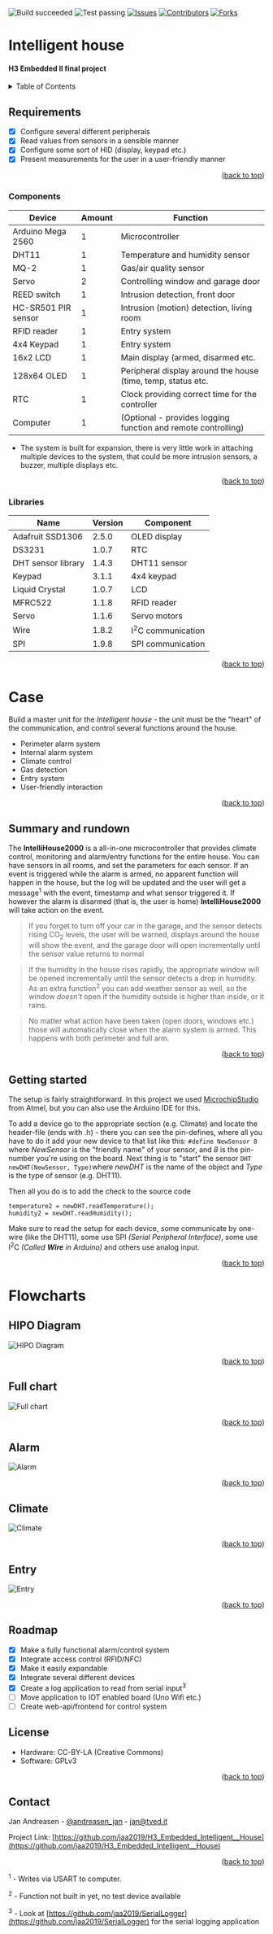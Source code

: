 ![Build succeeded][build-shield]
![Test passing][test-shield]
[![Issues][issues-shield]][issues-url]
[![Contributors][contributors-shield]][contributors-url]
[![Forks][forks-shield]][forks-url]

# Intelligent house
#### H3 Embedded II final project
<!-- TABLE OF CONTENTS -->
<details>
  <summary>Table of Contents</summary>
  <ol>
    <li>
      <a href="#requirements">Requirements</a>
      <ul>
        <li><a href="#components">Components</a></li>
	    <li><a href="#libraries">Libraries</a></li>
      </ul>
    </li>
    <li>
      <a href="#case">Case</a>
      <ul>
        <li><a href="#summary-and-rundown">Summary/rundown</a></li>
        <li><a href="#getting-started">Getting started</a></li>
      </ul>
    </li>
    <li><a href="#flowcharts">Flowcharts</a></li>
       <ul>
        <li><a href="#hipo-diagram">HIPO Diagram</a></li>
        <li><a href="#full-chart">Full chart</a></li>
        <li><a href="#alarm">Alarm</a></li>
        <li><a href="#climate">Climate</a></li>
        <li><a href="#entry">Entry</a></li>
      </ul>
    <li><a href="#roadmap">Roadmap</a></li>
    <li><a href="#license">License</a></li>
    <li><a href="#contact">Contact</a></li>
  </ol>
</details>

## Requirements
- [x] Configure several different peripherals
- [x] Read values from sensors in a sensible manner
- [x] Configure some sort of HID (display, keypad etc.)
- [x] Present measurements for the user in a user-friendly manner
<p align="right">(<a href="#top">back to top</a>)</p>

### Components
| Device | Amount | Function |
|-|-|-|
| Arduino Mega 2560 | 1 | Microcontroller |
| DHT11 | 1 | Temperature and humidity sensor |
| MQ-2 | 1 | Gas/air quality sensor |
| Servo | 2 | Controlling window and garage door |
| REED switch | 1 | Intrusion detection, front door |
| HC-SR501 PIR sensor | 1 | Intrusion (motion) detection, living room |
| RFID reader | 1 | Entry system |
| 4x4 Keypad | 1 | Entry system |
| 16x2 LCD | 1 | Main display (armed, disarmed etc. |
| 128x64 OLED | 1 | Peripheral display around the house (time, temp, status etc.|
| RTC | 1 | Clock providing correct time for the controller |
| Computer | 1 | (Optional - provides logging function and remote controlling)
* The system is built for expansion, there is very little work in attaching multiple devices to the system, that could be more intrusion sensors, a buzzer, multiple displays etc.
<p align="right">(<a href="#top">back to top</a>)</p>

### Libraries
| Name | Version | Component |
|-|-|-|
| Adafruit SSD1306 | 2.5.0 | OLED display
| DS3231 |1.0.7 | RTC
| DHT sensor library | 1.4.3 | DHT11 sensor
| Keypad |3.1.1 | 4x4 keypad
| Liquid Crystal | 1.0.7 | LCD
| MFRC522 | 1.1.8 | RFID reader
| Servo |1.1.6 | Servo motors
| Wire | 1.8.2 | I<sup>2</sup>C communication
| SPI | 1.9.8 | SPI communication       
<p align="right">(<a href="#top">back to top</a>)</p>

# Case
Build a master unit for the *Intelligent house* - the unit must be the "heart" of the communication, and control several functions around the house. 
* Perimeter alarm system
* Internal alarm system
* Climate control
* Gas detection
* Entry system
* User-friendly interaction
<p align="right">(<a href="#top">back to top</a>)</p>

##  Summary and rundown
The **IntelliHouse2000** is a all-in-one microcontroller that provides climate control, monitoring and alarm/entry functions for the entire house. You can have sensors in all rooms, and set the parameters for each sensor. 
If an event is triggered while the alarm is armed, no apparent function will happen in the house, but the log will be updated and the user will get a message<sup>1</sup> with the event, timestamp and what sensor triggered it. If however the alarm is disarmed (that is, the user is home) **IntelliHouse2000** will take action on the event.
> If you forget to turn off your car in the garage, and the sensor detects rising CO<sub>2</sub> levels, the user will be warned, displays around the house will show the event, and the garage door will open incrementally until the sensor value returns to normal

> If the humidity in the house rises rapidly, the appropriate window will be opened incrementally until the sensor detects a drop in humidity. As an extra function<sup>2</sup> you can add weather sensor as well, so the window *doesn't* open if the humidity outside is higher than inside, or it rains.

> No matter what action have been taken (open doors, windows etc.) those will automatically close when the alarm system is armed. This happens with both perimeter and full arm.
<p align="right">(<a href="#top">back to top</a>)</p>

## Getting started

The setup is fairly straightforward. In this project we used <a href="">MicrochipStudio</a> from Atmel, but you can also use the Arduino IDE for this. 

To add a device go to the appropriate section (e.g. Climate) and locate the header-file (ends with .h) - there you can see the pin-defines, where all you have to do it add your new device to that list like this: `#define NewSensor 8` where *NewSensor* is the "friendly name" of your sensor, and *8* is the pin-number you're using on the board.
Next thing is to "start" the sensor `DHT newDHT(NewSensor, Type)`where *newDHT* is the name of the object and *Type* is the type of sensor (e.g. DHT11).

Then all you do is to add the check to the source code
```
temperature2 = newDHT.readTemperature();
humidity2 = newDHT.readHumidity();
```

Make sure to read the setup for each device, some communicate by one-wire (like the DHT11), some use SPI *(Serial Peripheral Interface)*, some use I<sup>2</sup>C *(Called **Wire** in Arduino)* and others use analog input.

<p align="right">(<a href="#top">back to top</a>)</p>

# Flowcharts

## HIPO Diagram
![HIPO Diagram](https://github.com/jaa2019/H3_Embedded_Intelligent__House/blob/master/HIPO.png?raw=true)
<p align="right">(<a href="#top">back to top</a>)</p>

## Full chart
![Full chart](https://github.com/jaa2019/H3_Embedded_Intelligent__House/blob/master/full_diagram.png?raw=true)
<p align="right">(<a href="#top">back to top</a>)</p>

## Alarm
![Alarm](https://github.com/jaa2019/H3_Embedded_Intelligent__House/blob/master/Alarm.png?raw=true)
<p align="right">(<a href="#top">back to top</a>)</p>

## Climate
![Climate](https://github.com/jaa2019/H3_Embedded_Intelligent__House/blob/master/Climate.png?raw=true)
<p align="right">(<a href="#top">back to top</a>)</p>

## Entry
![Entry](https://github.com/jaa2019/H3_Embedded_Intelligent__House/blob/master/Entry.png?raw=true)
<p align="right">(<a href="#top">back to top</a>)</p>

## Roadmap
- [x] Make a fully functional alarm/control system
- [x] Integrate access control (RFID/NFC)
- [x] Make it easily expandable
- [x] Integrate several different devices
- [x] Create a log application to read from serial input<sup>3</sup>
- [ ] Move application to IOT enabled board (Uno Wifi etc.) 
- [ ] Create web-api/frontend for control system

## License
* Hardware: CC-BY-LA (Creative Commons)
* Software: GPLv3

<p align="right">(<a href="#top">back to top</a>)</p>


## Contact

Jan Andreasen - [@andreasen_jan](https://twitter.com/andreasen_jan) - jan@tved.it

Project Link: [https://github.com/jaa2019/H3_Embedded_Intelligent__House](https://github.com/jaa2019/H3_Embedded_Intelligent__House)

<p align="right">(<a href="#top">back to top</a>)</p>

<sup>1</sup> - Writes via USART to computer.

<sup>2</sup> - Function not built in yet, no test device available

<sup>3</sup> - Look at [https://github.com/jaa2019/SerialLogger](https://github.com/jaa2019/SerialLogger) for the serial logging application

<!-- MARKDOWN LINKS & IMAGES -->
<!-- https://www.markdownguide.org/basic-syntax/#reference-style-links -->
[build-shield]: https://img.shields.io/badge/Build-succeeded-brightgreen.svg
[test-shield]: https://img.shields.io/badge/Tests-passing-brightgreen.svg
[contributors-shield]: https://img.shields.io/badge/Contributors-2-brightgreen.svg
[contributors-url]: https://github.com/jaa2019/H3_Embedded_Intelligent__House/graphs/contributors
[forks-shield]: https://img.shields.io/badge/Forks-0-blue.svg
[forks-url]: https://github.com/jaa2019/H3_Embedded_Intelligent__House/network/members
[issues-shield]: https://img.shields.io/badge/Issues-0-brightgreen.svg
[issues-url]: https://github.com/jaa2019/H3_Embedded_Intelligent__House/issues
